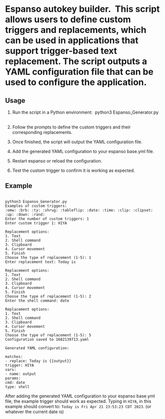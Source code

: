 


# Espanso autokey builder.  This script allows users to define custom triggers and replacements, which can be used in applications that support trigger-based text replacement. The script outputs a YAML configuration file that can be used to configure the application. 

## Usage

1. Run the script in a Python environment:  python3 Espanso_Generator.py     

2. Follow the prompts to define the custom triggers and their corresponding replacements.

3. Once finished, the script will output the YAML configuration file.

4. Add the generated YAML configuration to your espanso base.yml file.

5. Restart espanso or reload the configuration.

6. Test the custom trigger to confirm it is working as expected.

## Example


```

python3 Espanso_Generator.py
Examples of custom triggers:
:omw: :brb: :ty: :shrug: :tableflip: :date: :time: :clip: :clipset: :up: :down: :rand:
Enter the number of custom triggers: 1
Enter custom trigger 1: HIYA

Replacement options:
1. Text
2. Shell command
3. Clipboard
4. Cursor movement
5. Finish
Choose the type of replacement (1-5): 1
Enter replacement text: Today is

Replacement options:
1. Text
2. Shell command
3. Clipboard
4. Cursor movement
5. Finish
Choose the type of replacement (1-5): 2
Enter the shell command: date

Replacement options:
1. Text
2. Shell command
3. Clipboard
4. Cursor movement
5. Finish
Choose the type of replacement (1-5): 5
Configuration saved to 1682139713.yaml

Generated YAML configuration:

matches:
- replace: Today is {{output}}
trigger: HIYA
vars:
- name: output
params:
cmd: date
type: shell
```



After adding the generated YAML configuration to your espanso base.yml file, the example trigger should work as expected. Typing in `HIYA`, in this example should convert to: `Today is Fri Apr 21 23:53:23 CDT 2023`. (or whatever the current date is) 





